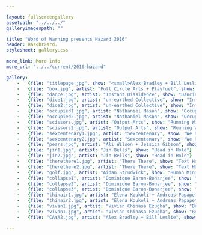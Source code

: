```yaml
---

layout: fullscreengallery
assetpath: "../../../"
galleryimagespath: ""

title: "Word of Warning presents Hazard 2016"
header: Haz<br>ard.
stylesheet: gallery.css

more_link: More info
more_url: "../../current/2016-hazard"

gallery:
    -   {file: "titlepage.jpg", show: "<small>Alex Bradley + Bill Leslie. Images copyright &copy;2016 Word of Warning</small>"}
    -   {file: "box.jpg", artist: "Full Circle Arts + Playfuel", show: "Box Society"}
    -   {file: "dance.jpg", artist: "Instant Dissidence", show: "Dancing with Strangers"}
    -   {file: "dice1.jpg", artist: "un-earthed Collective", show: "Inflated Hazard"}
    -   {file: "dice2.jpg", artist: "un-earthed Collective", show: "Inflated Hazard"}
    -   {file: "occupied1.jpg", artist: "Nathaniel Mason", show: "Occupied"}
    -   {file: "occupied2.jpg", artist: "Nathaniel Mason", show: "Occupied"}
    -   {file: "scissors.jpg", artist: "Output Arts", show: "Running With Scissors"}
    -   {file: "scissors2.jpg", artist: "Output Arts", show: "Running With Scissors"}
    -   {file: "sexcentenary1.jpg", artist: "Sexcentenary", show: "We Refuse To Be Unseen"}
    -   {file: "sexcentenary2.jpg", artist: "Sexcentenary", show: "We Refuse To Be Unseen"}
    -   {file: "pears.jpg", artist: "Ali Wilson + Jessica Gibson", show: "Pair of Pears"}
    -   {file: "jin1.jpg", artist: "Jin Bells", show: "Head in Hole"}
    -   {file: "jin2.jpg", artist: "Jin Bells", show: "Head in Hole"}
    -   {file: "therethere1.jpg", artist: "There There", show: "Text Home"}
    -   {file: "therethere2.jpg", artist: "There There", show: "Text Home"}
    -   {file: "golf.jpg", artist: "Aidan Strudwick", show: "Human Mini-Golf"}
    -   {file: "collapse1", artist: "Dominique Baron-Bonarjee", show: "Collapse Mcr"}
    -   {file: "collapse2", artist: "Dominique Baron-Bonarjee", show: "Collapse Mcr"}
    -   {file: "collapse3", artist: "Dominique Baron-Bonarjee", show: "Collapse Mcr"}
    -   {file: "thinair1.jpg", artist: "Elena Koukoli + Andreas Papapetrou", show: "Out of Thin Air"}
    -   {file: "thinair2.jpg", artist: "Elena Koukoli + Andreas Papapetrou", show: "Out of Thin Air"}
    -   {file: "vivan1.jpg", artist: "Vivian Chinasa Ezugha", show: "Because of hair; the dichotomy of culture and identity"}
    -   {file: "vivan1.jpg", artist: "Vivian Chinasa Ezugha", show: "Because of hair; the dichotomy of culture and identity"}
    -   {file: "CAYA2.jpg", artist: "Alex Bradley + Bill Leslie", show: "Come As You Are"}

---
```

